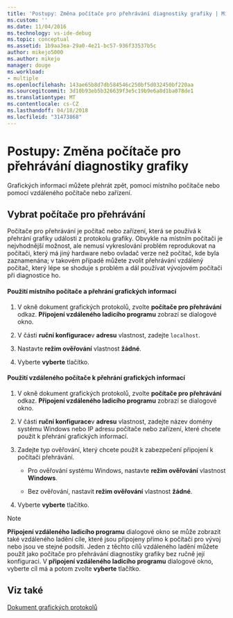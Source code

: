 ```yaml
---
title: 'Postupy: Změna počítače pro přehrávání diagnostiky grafiky | Microsoft Docs'
ms.custom: ''
ms.date: 11/04/2016
ms.technology: vs-ide-debug
ms.topic: conceptual
ms.assetid: 1b9aa3ea-29a0-4e21-bc57-936f33537b5c
author: mikejo5000
ms.author: mikejo
manager: douge
ms.workload:
- multiple
ms.openlocfilehash: 143ae65b8d7db584546c250bf5d032450bf220aa
ms.sourcegitcommit: 3d10b93eb5b326639f3e5c19b9e6a8d1ba078de1
ms.translationtype: MT
ms.contentlocale: cs-CZ
ms.lasthandoff: 04/18/2018
ms.locfileid: "31473868"
---
```

# <a name="how-to-change-the-graphics-diagnostics-playback-machine"></a>Postupy: Změna počítače pro přehrávání diagnostiky grafiky
Grafických informací můžete přehrát zpět, pomocí místního počítače nebo pomocí vzdáleného počítače nebo zařízení.  
  
## <a name="choosing-a-playback-machine"></a>Vybrat počítače pro přehrávání  
 Počítače pro přehrávání je počítač nebo zařízení, která se používá k přehrání grafiky události z protokolu grafiky. Obvykle na místním počítači je nejvhodnější možnost, ale nemusí vykreslování problém reprodukovat na počítači, který má jiný hardware nebo ovladač verze než počítač, kde byla zaznamenána; v takovém případě můžete zvolit přehrávání vzdálený počítač, který lépe se shoduje s problém a dál používat vývojovém počítači při diagnostice ho.  
  
#### <a name="to-use-the-local-machine-to-play-back-graphics-information"></a>Použití místního počítače a přehrání grafických informací  
  
1.  V okně dokument grafických protokolů, zvolte **počítače pro přehrávání** odkaz. **Připojení vzdáleného ladicího programu** zobrazí se dialogové okno.  
  
2.  V části **ruční konfigurace**v **adresu** vlastnost, zadejte `localhost`.  
  
3.  Nastavte **režim ověřování** vlastnost **žádné**.  
  
4.  Vyberte **vyberte** tlačítko.  
  
#### <a name="to-use-a-remote-machine-to-play-back-graphics-information"></a>Použití vzdáleného počítače k přehrání grafických informací  
  
1.  V okně dokument grafických protokolů, zvolte **počítače pro přehrávání** odkaz. **Připojení vzdáleného ladicího programu** zobrazí se dialogové okno.  
  
2.  V části **ruční konfigurace**v **adresu** vlastnost, zadejte název domény systému Windows nebo IP adresu počítače nebo zařízení, které chcete použít k přehrání grafických informací.  
  
3.  Zadejte typ ověřování, který chcete použít k zabezpečení připojení k počítači přehrávání.  
  
    -   Pro ověřování systému Windows, nastavte **režim ověřování** vlastnost **Windows**.  
  
    -   Bez ověřování, nastavit **režim ověřování** vlastnost **žádné**.  
  
4.  Vyberte **vyberte** tlačítko.  
  
> [!NOTE]
>  **Připojení vzdáleného ladicího programu** dialogové okno se může zobrazit také vzdáleného ladění cíle, které jsou připojeny přímo k počítači pro vývoj nebo jsou ve stejné podsíti. Jeden z těchto cílů vzdáleného ladění můžete použít jako počítače pro přehrávání diagnostiky grafiky bez ručně její konfiguraci. V **připojení vzdáleného ladicího programu** dialogové okno, vyberte cíl má a potom zvolte **vyberte** tlačítko.  
  
## <a name="see-also"></a>Viz také  
 [Dokument grafických protokolů](graphics-log-document.md)